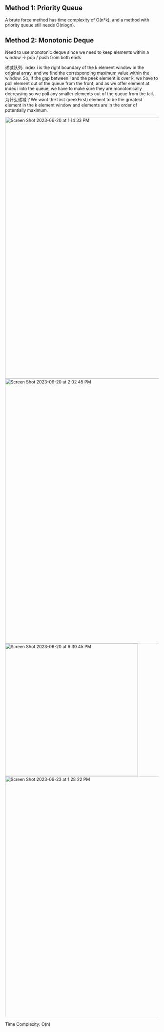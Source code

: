 ## Method 1: Priority Queue

A brute force method has time complexity of O(n*k), and a method with priority queue still needs O(nlogn).

## Method 2: Monotonic Deque

Need to use monotonic deque since we need to keep elements within a window -> pop / push from both ends

递减队列: index i is the right boundary of the k element window in the original array, and we find the corresponding maximum value within the window. So, if the gap between i and the peek element is over k, we have to poll element out of the queue from the front; and as we offer element at index i into the queue, we have to make sure they are monotonically decreasing so we poll any smaller elements out of the queue from the tail. 为什么递减？We want the first (peekFirst) element to be the greatest element in the k element window and elements are in the order of potentially maximum.

<img width="857" alt="Screen Shot 2023-06-20 at 1 14 33 PM" src="https://github.com/MaiJi97/Leetcode/assets/106039830/9fbb5162-f057-45ee-ae51-7196ec862554.png">

<img width="867" alt="Screen Shot 2023-06-20 at 2 02 45 PM" src="https://github.com/MaiJi97/Leetcode/assets/106039830/8e8a790a-d844-4cd7-9545-35dc33bed571.png">

<img width="435" alt="Screen Shot 2023-06-20 at 6 30 45 PM" src="https://github.com/MaiJi97/Leetcode/assets/106039830/7c3ad19b-880c-421b-9317-222485207104.png">

<img width="790" alt="Screen Shot 2023-06-23 at 1 28 22 PM" src="https://github.com/MaiJi97/Leetcode/assets/106039830/74c0e352-4e24-43d4-adc3-e2bc4597ef3e.png">

Time Complexity: O(n)
